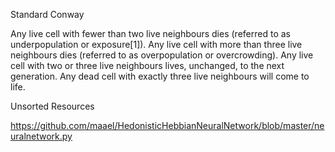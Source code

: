 
Standard Conway

Any live cell with fewer than two live neighbours dies (referred to as underpopulation or exposure[1]).
Any live cell with more than three live neighbours dies (referred to as overpopulation or overcrowding).
Any live cell with two or three live neighbours lives, unchanged, to the next generation.
Any dead cell with exactly three live neighbours will come to life.





Unsorted Resources

https://github.com/maael/HedonisticHebbianNeuralNetwork/blob/master/neuralnetwork.py